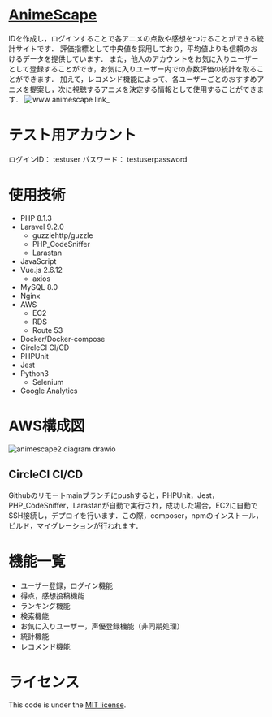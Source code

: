 # [AnimeScape](https://www.animescape.link/)
IDを作成し，ログインすることで各アニメの点数や感想をつけることができる統計サイトです．
評価指標として中央値を採用しており，平均値よりも信頼のおけるデータを提供しています．
また，他人のアカウントをお気に入りユーザーとして登録することができ，お気に入りユーザー内での点数評価の統計を取ることができます．
加えて，レコメンド機能によって、各ユーザーごとのおすすめアニメを提案し，次に視聴するアニメを決定する情報として使用することができます．
![www animescape link_](https://user-images.githubusercontent.com/73135261/168007018-7d59d4b4-b8be-40a7-a07f-fdad67a28d3f.png)

# テスト用アカウント
ログインID： testuser
パスワード： testuserpassword

# 使用技術
* PHP 8.1.3
* Laravel 9.2.0
	* guzzlehttp/guzzle
	* PHP_CodeSniffer
	* Larastan
* JavaScript
* Vue.js 2.6.12
	* axios
* MySQL 8.0
* Nginx
* AWS
	* EC2
	* RDS
	* Route 53
* Docker/Docker-compose
* CircleCI CI/CD
* PHPUnit
* Jest
* Python3
	* Selenium
* Google Analytics

# AWS構成図
![animescape2 diagram drawio](https://user-images.githubusercontent.com/73135261/159098588-71cb46a8-715d-4c5f-9ad4-3936b8751fbe.png)

## CircleCI CI/CD
Githubのリモートmainブランチにpushすると，PHPUnit，Jest，PHP_CodeSniffer，Larastanが自動で実行され，成功した場合，EC2に自動でSSH接続し，デプロイを行います．この際，composer，npmのインストール，ビルド，マイグレーションが行われます．

# 機能一覧
* ユーザー登録，ログイン機能
* 得点，感想投稿機能
* ランキング機能
* 検索機能
* お気に入りユーザー，声優登録機能（非同期処理）
* 統計機能
* レコメンド機能

# ライセンス
This code is under the [MIT license](https://opensource.org/licenses/MIT).
